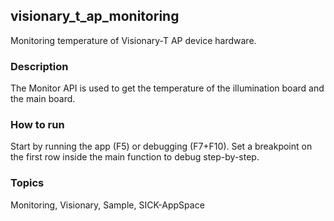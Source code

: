 ## visionary_t_ap_monitoring
Monitoring temperature of Visionary-T AP device hardware. 
### Description
The Monitor API is used to get the temperature of the illumination board and the main board.
### How to run
Start by running the app (F5) or debugging (F7+F10). 
Set a breakpoint on the first row inside the main function to debug step-by-step. 

### Topics
Monitoring, Visionary, Sample, SICK-AppSpace
